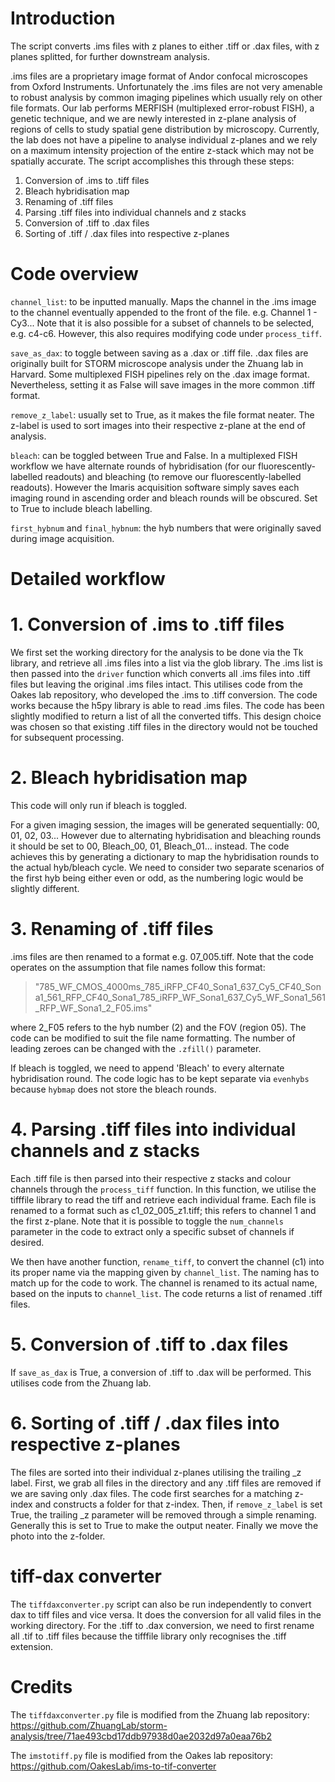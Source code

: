 # Introduction

The script converts .ims files with z planes to either .tiff or .dax files, with z planes splitted, for further downstream analysis. 

.ims files are a proprietary image format of Andor confocal microscopes from Oxford Instruments. Unfortunately the .ims files are not very amenable to robust analysis by common imaging pipelines which usually rely on other file formats. Our lab performs MERFISH (multiplexed error-robust FISH), a genetic technique, and we are newly interested in z-plane analysis of regions of cells to study spatial gene distribution by microscopy. Currently, the lab does not have a pipeline to analyse individual z-planes and we rely on a maximum intensity projection of the entire z-stack which may not be spatially accurate. The script accomplishes this through these steps:

1. Conversion of .ims to .tiff files
2. Bleach hybridisation map
3. Renaming of .tiff files
4. Parsing .tiff files into individual channels and z stacks
5. Conversion of .tiff to .dax files
6. Sorting of .tiff / .dax files into respective z-planes
   
# Code overview
`channel_list`: to be inputted manually. Maps the channel in the .ims image to the channel eventually appended to the front of the file. e.g. Channel 1 - Cy3... Note that it is also possible for a subset of channels to be selected, e.g. c4-c6. However, this also requires modifying code under `process_tiff`.

`save_as_dax`: to toggle between saving as a .dax or .tiff file. .dax files are originally built for STORM microscope analysis under the Zhuang lab in Harvard. Some multiplexed FISH pipelines rely on the .dax image format. Nevertheless, setting it as False will save images in the more common .tiff format.

`remove_z_label`: usually set to True, as it makes the file format neater. The z-label is used to sort images into their respective z-plane at the end of analysis.

`bleach`: can be toggled between True and False. In a multiplexed FISH workflow we have alternate rounds of hybridisation (for our fluorescently-labelled readouts) and bleaching (to remove our fluorescently-labelled readouts). However the Imaris acquisition software simply saves each imaging round in ascending order and bleach rounds will be obscured. Set to True to include bleach labelling.

`first_hybnum` and `final_hybnum`: the hyb numbers that were originally saved during image acquisition. 

# Detailed workflow

# 1. Conversion of .ims to .tiff files
We first set the working directory for the analysis to be done via the Tk library, and retrieve all .ims files into a list via the glob library. The .ims list is then passed into the `driver` function which converts all .ims files into .tiff files but leaving the original .ims files intact. This utilises code from the Oakes lab repository, who developed the .ims to .tiff conversion. The code works because the h5py library is able to read .ims files. The code has been slightly modified to return a list of all the converted tiffs. This design choice was chosen so that existing .tiff files in the directory would not be touched for subsequent processing.

# 2. Bleach hybridisation map
This code will only run if bleach is toggled.

For a given imaging session, the images will be generated sequentially: 00, 01, 02, 03... However due to alternating hybridisation and bleaching rounds it should be set to 00, Bleach_00, 01, Bleach_01... instead. The code achieves this by generating a dictionary to map the hybridisation rounds to the actual hyb/bleach cycle. We need to consider two separate scenarios of the first hyb being either even or odd, as the numbering logic would be slightly different.

# 3. Renaming of .tiff files
.ims files are then renamed to a format e.g. 07_005.tiff. Note that the code operates on the assumption that file names follow this format:
>"785_WF_CMOS_4000ms_785_iRFP_CF40_Sona1_637_Cy5_CF40_Sona1_561_RFP_CF40_Sona1_785_iRFP_WF_Sona1_637_Cy5_WF_Sona1_561_RFP_WF_Sona1_2_F05.ims"

where 2_F05 refers to the hyb number (2) and the FOV (region 05). The code can be modified to suit the file name formatting. The number of leading zeroes can be changed with the `.zfill()` parameter. 

If bleach is toggled, we need to append 'Bleach' to every alternate hybridisation round. The code logic has to be kept separate via `evenhybs` because `hybmap` does not store the bleach rounds.

# 4. Parsing .tiff files into individual channels and z stacks
Each .tiff file is then parsed into their respective z stacks and colour channels through the `process_tiff` function. In this function, we utilise the tifffile library to read the tiff and retrieve each individual frame. Each file is renamed to a format such as c1_02_005_z1.tiff; this refers to channel 1 and the first z-plane. Note that it is possible to toggle the `num_channels` parameter in the code to extract only a specific subset of channels if desired. 

We then have another function, `rename_tiff`, to convert the channel (c1) into its proper name via the mapping given by `channel_list`. The naming has to match up for the code to work. The channel is renamed to its actual name, based on the inputs to `channel_list`. The code returns a list of renamed .tiff files.

# 5. Conversion of .tiff to .dax files
If `save_as_dax` is True, a conversion of .tiff to .dax will be performed. This utilises code from the Zhuang lab.

# 6. Sorting of .tiff / .dax files into respective z-planes
The files are sorted into their individual z-planes utilising the trailing _z label. First, we grab all files in the directory and any .tiff files are removed if we are saving only .dax files. The code first searches for a matching z-index and constructs a folder for that z-index. Then, if `remove_z_label` is set True, the trailing _z parameter will be removed through a simple renaming. Generally this is set to True to make the output neater. Finally we move the photo into the z-folder.

# tiff-dax converter

The `tiffdaxconverter.py` script can also be run independently to convert dax to tiff files and vice versa. It does the conversion for all valid files in the working directory. For the .tiff to .dax conversion, we need to first rename all .tif to .tiff files because the tifffile library only recognises the .tiff extension.

# Credits

The `tiffdaxconverter.py` file is modified from the Zhuang lab repository: https://github.com/ZhuangLab/storm-analysis/tree/71ae493cbd17ddb97938d0ae2032d97a0eaa76b2

The `imstotiff.py` file is modified from the Oakes lab repository: https://github.com/OakesLab/ims-to-tif-converter

